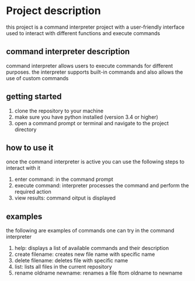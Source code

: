 # Project description
this project is a command interpreter project with a user-friendly interface used to interact with different functions and execute commands
## command interpreter description
command interpreter allows users to execute commands for different purposes. the interpreter supports built-in commands and also allows the use of custom commands
## getting started
1. clone the repository to your machine
1. make sure you have python installed (version 3.4 or higher)
1. open a command prompt or terminal and navigate to the project directory
## how to use it
once the command interpreter is active you can use the following steps to interact with it
1. enter command: in the command prompt
1. execute command: interpreter processes the command and perform the required action
1. view results: command oitput is displayed
## examples
the following are examples of commands one can try in the command interpreter
1. help: displays a list of available commands and their description
1. create filename: creates new file name with specific name
1. delete filename: deletes file with specific name
1. list: lists all files in the current repository
1. rename oldname newname: renames a file ftom oldname to newname 
